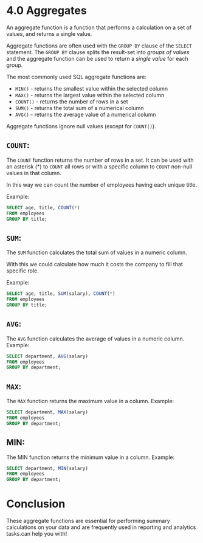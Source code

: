 # 4.0 Aggregates

An aggregate function is a function that performs a calculation on a set of values, and returns a single value.

Aggregate functions are often used with the `GROUP BY` clause of the `SELECT` statement. The `GROUP BY` clause splits the result-set into _groups of values_ and the aggregate function can be used to return a _single value_ for each group.

The most commonly used SQL aggregate functions are:

- `MIN()` - returns the smallest value within the selected column
- `MAX()` - returns the largest value within the selected column
- `COUNT()` - returns the number of rows in a set
- `SUM()` - returns the total sum of a numerical column
- `AVG()` - returns the average value of a numerical column

Aggregate functions ignore null values (except for `COUNT()`).

## `COUNT`:

The `COUNT` function returns the number of rows in a set. It can be used with an asterisk (\*) to `COUNT` all rows or with a specific column to `COUNT` non-null values in that column.

In this way we can count the number of employees having each unique title.

Example:

```sql
SELECT age, title, COUNT(*)
FROM employees
GROUP BY title;
```

## `SUM`:

The `SUM` function calculates the total sum of values in a numeric column.

With this we could calculate how much it costs the company to fill that specific role.

Example:

```sql
SELECT age, title, SUM(salary), COUNT(*)
FROM employees
GROUP BY title;
```

## `AVG`:

The `AVG` function calculates the average of values in a numeric column.
Example:

```sql
SELECT department, AVG(salary)
FROM employees
GROUP BY department;
```

## `MAX`:

The `MAX` function returns the maximum value in a column.
Example:

```sql
SELECT department, MAX(salary)
FROM employees
GROUP BY department;
```

## MIN:

The MIN function returns the minimum value in a column.
Example:

```sql
SELECT department, MIN(salary)
FROM employees
GROUP BY department;
```

# Conclusion

These aggregate functions are essential for performing summary calculations on your data and are frequently used in reporting and analytics tasks.can help you with!
